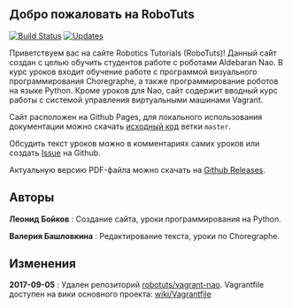 ## Добро пожаловать на RoboTuts
[![Build Status](https://travis-ci.org/robotuts/robotuts.github.io.svg?branch=source)](https://travis-ci.org/robotuts/robotuts.github.io)
[![Updates](https://pyup.io/repos/github/robotuts/robotuts.github.io/shield.svg)](https://pyup.io/repos/github/robotuts/robotuts.github.io/)

Приветствуем вас на сайте Robotics Tutorials (RoboTuts)! Данный сайт создан с
целью обучить студентов работе с роботами Aldebaran Nao. В курс уроков входит
обучение работе с программой визуального программирования Choregraphe, а также
программирование роботов на языке Python. Кроме уроков для Nao, сайт содержит
вводный курс работы с системой управления виртуальными машинами Vagrant.

Сайт расположен на Github Pages, для локального использования документации можно
скачать [исходный код](https://github.com/robotuts/robotuts.github.io/archive/master.zip)
ветки `master`.

Обсудить текст уроков можно в комментариях самих уроков или создать
[Issue](https://github.com/robotuts/robotuts.github.io/issues/new) на Github.

Актуальную версию PDF-файла можно скачать на [Github Releases](https://github.com/robotuts/nao-tutorials-book/releases/latest/).

## Авторы

**Леонид Бойков**
:	Создание сайта, уроки программирования на Python.

**Валерия Башловкина**
:	Редактирование текста, уроки по Choregraphe.

## Изменения

**2017-09-05**
:	Удален репозиторий [robotuts/vagrant-nao](https://github.com/robotuts/vagrant-nao).
Vagrantfile доступен на вики основного проекта:
[wiki/Vagrantfile](https://github.com/robotuts/robotuts.github.io/wiki/Vagrantfile)
